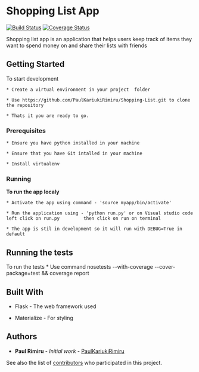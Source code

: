 # Shopping List App

[![Build Status](https://travis-ci.org/PaulKariukiRimiru/Shopping-List.svg?branch=master)](https://travis-ci.org/PaulKariukiRimiru/Shopping-List)
[![Coverage Status](https://coveralls.io/repos/github/PaulKariukiRimiru/Shopping-List/badge.svg)](https://coveralls.io/github/PaulKariukiRimiru/Shopping-List)

Shopping list app is an application that helps users keep track of items they want to spend money on and share their lists with friends

## Getting Started

To start development
    
    * Create a virtual environment in your project  folder

    * Use https://github.com/PaulKariukiRimiru/Shopping-List.git to clone the repository

    * Thats it you are ready to go.

### Prerequisites
    * Ensure you have python installed in your machine

    * Ensure that you have Git intalled in your machine

    * Install virtualenv

### Running

<b>To run the app localy</b><br>

    * Activate the app using command - 'source myapp/bin/activate'

    * Run the application using - 'python run.py' or on Visual studio code left click on run.py         then click on run on terminal

    * The app is stil in development so it will run with DEBUG=True in default

## Running the tests

To run the tests
    * Use command   nosetests --with-coverage --cover-package=test && coverage report


## Built With

* Flask - The web framework used

* Materialize - For styling

## Authors

* **Paul Rimiru** - *Initial work* - [PaulKariukiRimiru](https://github.com/PaulKariukiRimiru)

See also the list of [contributors](https://github.com/your/project/contributors) who participated in this project.



